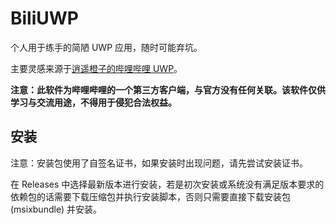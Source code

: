 # BiliUWP

个人用于练手的简陋 UWP 应用，随时可能弃坑。

主要灵感来源于[逍遥橙子的哔哩哔哩 UWP](https://github.com/xiaoyaocz/biliuwp-lite)。

**注意：此软件为哔哩哔哩的一个第三方客户端，与官方没有任何关联。该软件仅供学习与交流用途，不得用于侵犯合法权益。**

## 安装

注意：安装包使用了自签名证书，如果安装时出现问题，请先尝试安装证书。

在 Releases 中选择最新版本进行安装，若是初次安装或系统没有满足版本要求的依赖包的话需要下载压缩包并执行安装脚本，否则只需要直接下载安装包 (msixbundle) 并安装。
